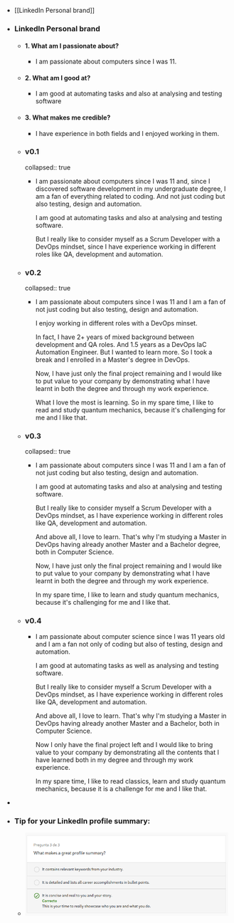 - [[LinkedIn Personal brand]]
- ### LinkedIn Personal brand
	- #### 1. What am I passionate about?
		- I am passionate about computers since I was 11.
	- #### 2. What am I good at?
		- I am good at automating tasks and also at analysing and testing software
	- #### 3. What makes me credible?
		- I have experience in both fields and I enjoyed working in them.
	- ### v0.1
	  collapsed:: true
		- I am passionate about computers since I was 11 and, since I discovered software development in my undergraduate degree, I am a fan of everything related to coding. And not just coding but also testing, design and automation.
		  
		  I am good at automating tasks and also at analysing and testing software. 
		  
		  But I really like to consider myself as a Scrum Developer with a DevOps mindset, since I have experience working in different roles like QA, development and automation.
	- ### v0.2
	  collapsed:: true
		- I am passionate about computers since I was 11 and I am a fan of not just coding but also testing, design and automation.
		  
		  I enjoy working in different roles with a DevOps minset.
		  
		  In fact, I have 2+ years of mixed background between development and QA roles. And 1.5 years as a DevOps IaC Automation Engineer. But I wanted to learn more. So I took a break and I enrolled in a Master's degree in DevOps.
		  
		  Now, I have just only the final project remaining and I would like to put value to your company by demonstrating what I have learnt in both the degree and through my work experience.
		  
		  What I love the most is learning. So in my spare time, I like to read and study quantum mechanics, because it's challenging for me and I like that.
	- ### v0.3
	  collapsed:: true
		- I am passionate about computers since I was 11 and I am a fan of not just coding but also testing, design and automation.
		  
		  I am good at automating tasks and also at analysing and testing software.
		  
		  But I really like to consider myself a Scrum Developer with a DevOps mindset, as I have experience working in different roles like QA, development and automation.
		  
		  And above all, I love to learn. That's why I'm studying a Master in DevOps having already another Master and a Bachelor degree, both in Computer Science.
		  
		  Now, I have just only the final project remaining and I would like to put value to your company by demonstrating what I have learnt in both the degree and through my work experience.
		  
		  In my spare time, I like to learn and study quantum mechanics, because it's challenging for me and I like that.
	- ### v0.4
		- I am passionate about computer science since I was 11 years old and I am a fan not only of coding but also of testing, design and automation.
		  
		  I am good at automating tasks as well as analysing and testing software.
		  
		  But I really like to consider myself a Scrum Developer with a DevOps mindset, as I have experience working in different roles like QA, development and automation.
		  
		  And above all, I love to learn. That's why I'm studying a Master in DevOps having already another Master and a Bachelor, both in Computer Science.
		  
		  Now I only have the final project left and I would like to bring value to your company by demonstrating all the contents that I have learned both in my degree and through my work experience.
		  
		  In my spare time, I like to read classics, learn and study quantum mechanics, because it is a challenge for me and I like that.
-
- ### Tip for your LinkedIn profile summary:
	- ![image.png](../assets/image_1661439968849_0.png)